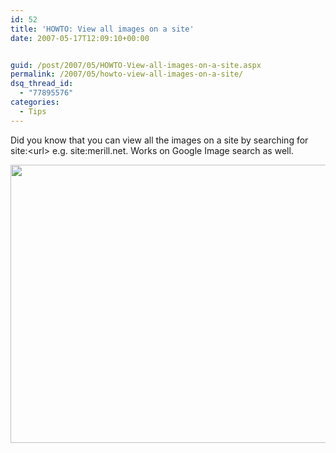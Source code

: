 ```yaml
---
id: 52
title: 'HOWTO: View all images on a site'
date: 2007-05-17T12:09:10+00:00


guid: /post/2007/05/HOWTO-View-all-images-on-a-site.aspx
permalink: /2007/05/howto-view-all-images-on-a-site/
dsq_thread_id:
  - "77895576"
categories:
  - Tips
---
```

<p>Did you know that you can view all the images on a site by searching for site:&lt;url&gt; e.g. site:merill.net. Works on Google Image search as well.</p> <p><a href="https://merill.net/wp-content/uploads/binary/8cbb6b8ca542_6AE1/livesearch4.jpg" atomicselection="true"><img style="border-right: 0px; border-top: 0px; border-left: 0px; border-bottom: 0px" height="445" src="{{ site.url }}{{ site.baseurl }}/wp-content/uploads/binary/8cbb6b8ca542_6AE1/livesearch_thumb2.jpg" width="755" border="0"></a></p>